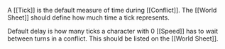 A [[Tick]] is the default measure of time during [[Conflict]]. The [[World Sheet]] should define how much time a tick represents.

Default delay is how many ticks a character with 0 [[Speed]] has to wait between turns in a conflict. This should be listed on the [[World Sheet]].

